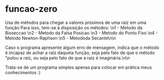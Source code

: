 # funcao-zero
Usa de métodos para chegar a valores próximos de uma raiz em uma função
Para isso, tem-se à disposição os métodos:
  \n1 - Metodo da Bisseccao
  \n2 - Metodo da Falsa Posicao
  \n3 - Metodo do Ponto Fixo
  \n4 - Metodo Newton-Raphson
  \n5 - Metododa Secante\n\n
  
  Caso o programa apresente algum erro de mensagem, indica que o método é incapaz de achar 
  a raíz daquela função, seja pelo fato de que o método "pulou a raíz, ou seja pelo fato
  de que a raíz é imaginária.\n\n
  
  Trata-se de um programa simples apenas para colocar em prática meus conhecimentos :)
